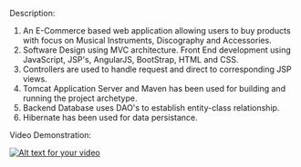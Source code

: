 Description:

1. An E-Commerce based web application allowing users to buy products with focus on Musical Instruments, Discography and Accessories.
2. Software Design using MVC architecture. Front End development using JavaScript, JSP's, AngularJS, BootStrap, HTML and CSS.
3. Controllers are used to handle request and direct to corresponding JSP views.
4. Tomcat Application Server and Maven has been used for building and running the project archetype.
5. Backend Database uses DAO's to establish entity-class relationship.
6. Hibernate has been used for data persistance.

Video Demonstration:

[![Alt text for your video](http://img.youtube.com/vi/1vMTi80_NoY/0.jpg)](https://www.youtube.com/watch?v=1vMTi80_NoY&index=1&list=PLRB86yheC_MaxYXId-P2hJ_4vLeQcxo53)
